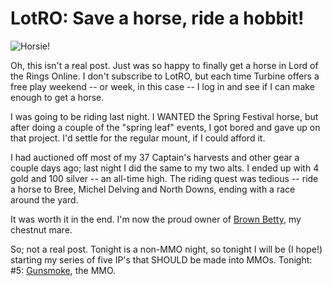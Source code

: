 # LotRO: Save a horse, ride a hobbit!

![](http://westkarana.com/wp-content/uploads/2010/05/lotroclient-2010-05-03-20-09-49-51.jpg "Horsie!")

Oh, this isn't a real post. Just was so happy to finally get a horse in Lord of the Rings Online. I don't subscribe to LotRO, but each time Turbine offers a free play weekend -- or week, in this case -- I log in and see if I can make enough to get a horse.

I was going to be riding last night. I WANTED the Spring Festival horse, but after doing a couple of the "spring leaf" events, I got bored and gave up on that project. I'd settle for the regular mount, if I could afford it.

I had auctioned off most of my 37 Captain's harvests and other gear a couple days ago; last night I did the same to my two alts. I ended up with 4 gold and 100 silver -- an all-time high. The riding quest was tedious -- ride a horse to Bree, Michel Delving and North Downs, ending with a race around the yard.

It was worth it in the end. I'm now the proud owner of [Brown Betty](http://watching-tv.ew.com/2010/04/30/fringe-season-2-episode-20/), my chestnut mare.

So; not a real post. Tonight is a non-MMO night, so tonight I will be (I hope!) starting my series of five IP's that SHOULD be made into MMOs. Tonight: #5: [Gunsmoke](http://en.wikipedia.org/wiki/Gunsmoke), the MMO.

